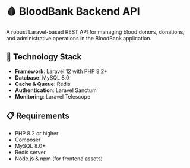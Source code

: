 # 🩸 BloodBank Backend API

A robust Laravel-based REST API for managing blood donors, donations, and administrative operations in the BloodBank application.

## 🚀 Technology Stack

-   **Framework**: Laravel 12 with PHP 8.2+
-   **Database**: MySQL 8.0
-   **Cache & Queue**: Redis
-   **Authentication**: Laravel Sanctum
-   **Monitoring**: Laravel Telescope

## 📋 Requirements

-   PHP 8.2 or higher
-   Composer
-   MySQL 8.0+
-   Redis server
-   Node.js & npm (for frontend assets)
